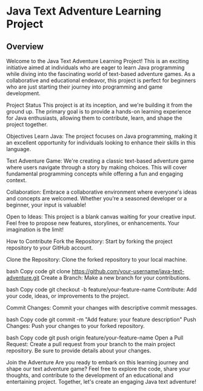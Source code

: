 # Java Text Adventure Learning Project
## Overview
Welcome to the Java Text Adventure Learning Project! This is an exciting initiative aimed at individuals who are eager to learn Java programming while diving into the fascinating world of text-based adventure games. As a collaborative and educational endeavor, this project is perfect for beginners who are just starting their journey into programming and game development.

Project Status
This project is at its inception, and we're building it from the ground up. The primary goal is to provide a hands-on learning experience for Java enthusiasts, allowing them to contribute, learn, and shape the project together.

Objectives
Learn Java: The project focuses on Java programming, making it an excellent opportunity for individuals looking to enhance their skills in this language.

Text Adventure Game: We're creating a classic text-based adventure game where users navigate through a story by making choices. This will cover fundamental programming concepts while offering a fun and engaging context.

Collaboration: Embrace a collaborative environment where everyone's ideas and concepts are welcomed. Whether you're a seasoned developer or a beginner, your input is valuable!

Open to Ideas: This project is a blank canvas waiting for your creative input. Feel free to propose new features, storylines, or enhancements. Your imagination is the limit!

How to Contribute
Fork the Repository: Start by forking the project repository to your GitHub account.

Clone the Repository: Clone the forked repository to your local machine.

bash
Copy code
git clone https://github.com/your-username/java-text-adventure.git
Create a Branch: Make a new branch for your contributions.

bash
Copy code
git checkout -b feature/your-feature-name
Contribute: Add your code, ideas, or improvements to the project.

Commit Changes: Commit your changes with descriptive commit messages.

bash
Copy code
git commit -m "Add feature: your feature description"
Push Changes: Push your changes to your forked repository.

bash
Copy code
git push origin feature/your-feature-name
Open a Pull Request: Create a pull request from your branch to the main project repository. Be sure to provide details about your changes.

Join the Adventure
Are you ready to embark on this learning journey and shape our text adventure game? Feel free to explore the code, share your thoughts, and contribute to the development of an educational and entertaining project. Together, let's create an engaging Java text adventure!
